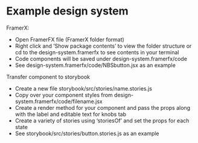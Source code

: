 # Example design system

FramerX:

* Open FramerFX file (FramerX folder format)
* Right click and ’Show package contents’ to view the folder structure or cd to the design-system.framerfx to see contents in your terminal
* Code components will be saved under design-system.framerfx/code
* See design-system.framerfx/code/NBSbutton.jsx as an example

Transfer component to storybook

* Create a new file storybook/src/stories/name.stories.js
* Copy over your component styles from design-system.framerfx/code/filename.jsx
* Create a render method for your component and pass the props along with the label and editable text for knobs tab
* Create a variety of stories using ‘storiesOf’ and set the props for each state
* See storybook/src/stories/button.stories.js as an example
